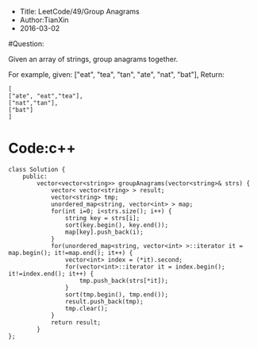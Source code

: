 
* Title: LeetCode/49/Group Anagrams
* Author:TianXin
* 2016-03-02

#Question:

Given an array of strings, group anagrams together.

For example, given: ["eat", "tea", "tan", "ate", "nat", "bat"], 
	Return:

	[
	["ate", "eat","tea"],
	["nat","tan"],
	["bat"]
	]
# Code:c++
```
class Solution {
	public:
		vector<vector<string>> groupAnagrams(vector<string>& strs) {
			vector< vector<string> > result;
			vector<string> tmp;
			unordered_map<string, vector<int> > map;
			for(int i=0; i<strs.size(); i++) {
				string key = strs[i];
				sort(key.begin(), key.end());
				map[key].push_back(i);
			}
			for(unordered_map<string, vector<int> >::iterator it = map.begin(); it!=map.end(); it++) {
				vector<int> index = (*it).second;
				for(vector<int>::iterator it = index.begin(); it!=index.end(); it++) {
					tmp.push_back(strs[*it]);
				}
				sort(tmp.begin(), tmp.end());
				result.push_back(tmp);
				tmp.clear();
			}
			return result;
		}
};
```

